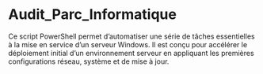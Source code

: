 # Audit_Parc_Informatique
Ce script PowerShell permet d’automatiser une série de tâches essentielles à la mise en service d’un serveur Windows. Il est conçu pour accélérer le déploiement initial d’un environnement serveur en appliquant les premières configurations réseau, système et de mise à jour.
